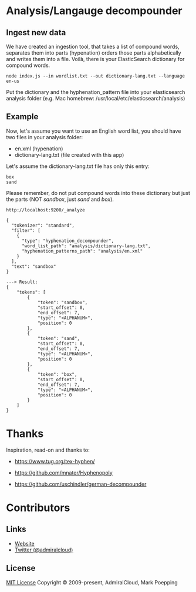 # Analysis/Langauge decompounder

## Ingest new data
We have created an ingestion tool, that takes a list of compound words, separates them into parts (hypenation) orders those parts alphabetically and writes them into a file. Voilà, there is your ElasticSearch dictionary for compound words.
```
node index.js --in wordlist.txt --out dictionary-lang.txt --language en-us
```

Put the dictionary and the hyphenation_pattern file into your elasticsearch analysis folder (e.g. Mac homebrew: /usr/local/etc/elasticsearch/analysis)

## Example
Now, let's assume you want to use an English word list, you should have two files in your analysis folder:
+ en.xml (hypenation)
+ dictionary-lang.txt (file created with this app)

Let's assume the dictionary-lang.txt file has only this entry:
```
box
sand
```

Please remember, do not put compound words into these dictionary but just the parts (NOT *sandbox*, just *sand* and *box*).

```
http://localhost:9200/_analyze

{
  "tokenizer": "standard",
  "filter": [
    {
      "type": "hyphenation_decompounder",
      "word_list_path": "analysis/dictionary-lang.txt",
      "hyphenation_patterns_path": "analysis/en.xml"
    }
  ],
  "text": "sandbox"
}

---> Result:
{
    "tokens": [
        {
            "token": "sandbox",
            "start_offset": 0,
            "end_offset": 7,
            "type": "<ALPHANUM>",
            "position": 0
        },
        {
            "token": "sand",
            "start_offset": 0,
            "end_offset": 7,
            "type": "<ALPHANUM>",
            "position": 0
        },
        {
            "token": "box",
            "start_offset": 0,
            "end_offset": 7,
            "type": "<ALPHANUM>",
            "position": 0
        }
    ]
}

```


# Thanks
Inspiration, read-on and thanks to:
+ https://www.tug.org/tex-hyphen/

+ https://github.com/mnater/Hyphenopoly
+ https://github.com/uschindler/german-decompounder

# Contributors
## Links
- [Website](https://www.admiralcloud.com/)
- [Twitter (@admiralcloud)](https://twitter.com/admiralcloud)

## License
[MIT License](https://opensource.org/licenses/MIT) Copyright © 2009-present, AdmiralCloud, Mark Poepping